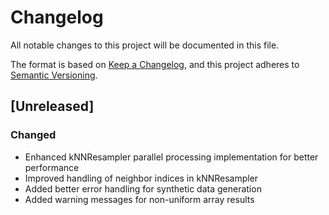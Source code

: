 # Changelog
All notable changes to this project will be documented in this file.

The format is based on [Keep a Changelog](https://keepachangelog.com/en/1.0.0/),
and this project adheres to [Semantic Versioning](https://semver.org/spec/v2.0.0.html).

## [Unreleased]
### Changed
- Enhanced kNNResampler parallel processing implementation for better performance
- Improved handling of neighbor indices in kNNResampler
- Added better error handling for synthetic data generation
- Added warning messages for non-uniform array results

